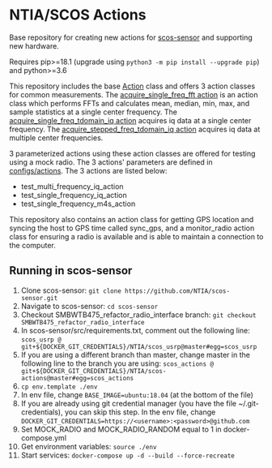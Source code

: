 # NTIA/SCOS Actions

Base repository for creating new actions for
[scos-sensor](https://github.com/NTIA/scos-sensor) and supporting new hardware.

Requires pip>=18.1 (upgrade using `python3 -m pip install --upgrade pip`) and
python>=3.6

This repository includes the base [Action](scos_actions/actions/interfaces/action.py)
class and offers 3 action classes for common measurements. The [acquire_single_freq_fft
action](scos_actions/actions/acquire_single_freq_fft.py) is an action class which
performs FFTs and calculates mean, median, min, max, and sample statistics at a single
center frequency. The [acquire_single_freq_tdomain_iq action](
    scos_actions/actions/acquire_single_freq_tdomain_iq.py) acquires iq data at a
single center frequency. The [acquire_stepped_freq_tdomain_iq action](
    scos_actions/actions/acquire_stepped_freq_tdomain_iq.py) acquires iq data at
multiple center frequencies.

3 parameterized actions using these action classes are offered for testing using a mock
radio. The 3 actions' parameters are defined in [configs/actions](
    scos_actions/configs/actions). The 3 actions are listed below:

- test_multi_frequency_iq_action
- test_single_frequency_iq_action
- test_single_frequency_m4s_action

This repository also contains an action class for getting GPS location and syncing the
host to GPS time called sync_gps, and a monitor_radio action class for ensuring a radio
is available and is able to maintain a connection to the computer.

## Running in scos-sensor

1. Clone scos-sensor: `git clone https://github.com/NTIA/scos-sensor.git`
1. Navigate to scos-sensor: `cd scos-sensor`
1. Checkout SMBWTB475_refactor_radio_interface branch:
    `git checkout SMBWTB475_refactor_radio_interface`
1. In scos-sensor/src/requirements.txt, comment out the following line:
    `scos_usrp @ git+${DOCKER_GIT_CREDENTIALS}/NTIA/scos_usrp@master#egg=scos_usrp`
1. If you are using a different branch than master, change master in the following line
    to the branch you are using:
    `scos_actions @
    git+${DOCKER_GIT_CREDENTIALS}/NTIA/scos-actions@master#egg=scos_actions`
1. `cp env.template ./env`
1. In env file, change `BASE_IMAGE=ubuntu:18.04` (at the bottom of the file)
1. If you are already using git credential manager (you have the file
    ~/.git-credentials), you can skip this step. In the env file, change
   `DOCKER_GIT_CREDENTIALS=https://<username>:<password>@github.com`
1. Set MOCK_RADIO and MOCK_RADIO_RANDOM equal to 1 in docker-compose.yml
1. Get environment variables: `source ./env`
1. Start services: `docker-compose up -d --build --force-recreate`
